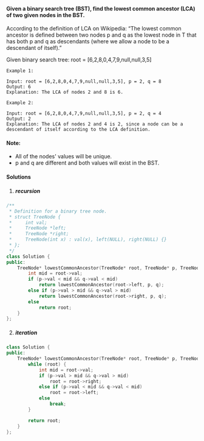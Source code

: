 #### Given a binary search tree (BST), find the lowest common ancestor (LCA) of two given nodes in the BST.

According to the definition of LCA on Wikipedia: “The lowest common ancestor is defined between two nodes p and q as the lowest node in T that has both p and q as descendants (where we allow a node to be a descendant of itself).”

Given binary search tree:  root = [6,2,8,0,4,7,9,null,null,3,5]

 

```
Example 1:

Input: root = [6,2,8,0,4,7,9,null,null,3,5], p = 2, q = 8
Output: 6
Explanation: The LCA of nodes 2 and 8 is 6.

Example 2:

Input: root = [6,2,8,0,4,7,9,null,null,3,5], p = 2, q = 4
Output: 2
Explanation: The LCA of nodes 2 and 4 is 2, since a node can be a descendant of itself according to the LCA definition.
```

 

#### Note:

-    All of the nodes' values will be unique.
-    p and q are different and both values will exist in the BST.

#### Solutions

1. ##### recursion

```cpp
/**
 * Definition for a binary tree node.
 * struct TreeNode {
 *     int val;
 *     TreeNode *left;
 *     TreeNode *right;
 *     TreeNode(int x) : val(x), left(NULL), right(NULL) {}
 * };
 */
class Solution {
public:
    TreeNode* lowestCommonAncestor(TreeNode* root, TreeNode* p, TreeNode* q) {
        int mid = root->val;
        if (p->val < mid && q->val < mid)
            return lowestCommonAncestor(root->left, p, q);
        else if (p->val > mid && q->val > mid)
            return lowestCommonAncestor(root->right, p, q);
        else
            return root;
    }
};
```

2. ##### iteration

```cpp
class Solution {
public:
    TreeNode* lowestCommonAncestor(TreeNode* root, TreeNode* p, TreeNode* q) {
        while (root) {
            int mid = root->val;
            if (p->val > mid && q->val > mid)
                root = root->right;
            else if (p->val < mid && q->val < mid)
                root = root->left;
            else
                break;
        }

        return root;
    }
};
```